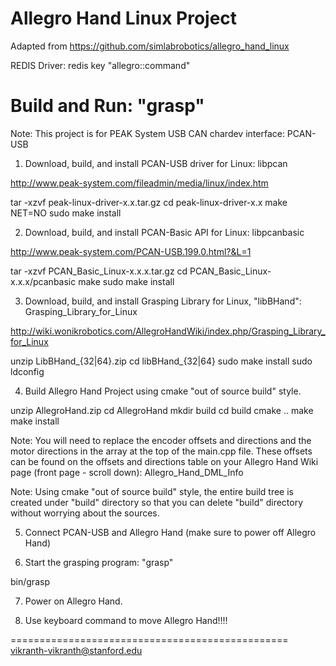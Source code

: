 Allegro Hand Linux Project
==========================
Adapted from https://github.com/simlabrobotics/allegro_hand_linux

REDIS Driver: redis key "allegro::command"

Build and Run: "grasp"
======================
Note: This project is for PEAK System USB CAN chardev interface: PCAN-USB

1. Download, build, and install PCAN-USB driver for Linux: libpcan

http://www.peak-system.com/fileadmin/media/linux/index.htm

tar -xzvf peak-linux-driver-x.x.tar.gz
cd peak-linux-driver-x.x
make NET=NO
sudo make install

2. Download, build, and install PCAN-Basic API for Linux: libpcanbasic

http://www.peak-system.com/PCAN-USB.199.0.html?&L=1

tar -xzvf PCAN_Basic_Linux-x.x.x.tar.gz
cd PCAN_Basic_Linux-x.x.x/pcanbasic
make
sudo make install

3. Download, build, and install Grasping Library for Linux, "libBHand": Grasping_Library_for_Linux

http://wiki.wonikrobotics.com/AllegroHandWiki/index.php/Grasping_Library_for_Linux

unzip LibBHand_{32|64}.zip
cd libBHand_{32|64}
sudo make install
sudo ldconfig

4. Build Allegro Hand Project using cmake "out of source build" style.

unzip AllegroHand.zip
cd AllegroHand
mkdir build
cd build
cmake ..
make
make install

Note: You will need to replace the encoder offsets and directions and the motor directions in the array at the top of the main.cpp file. These offsets can be found on the offsets and directions table on your Allegro Hand Wiki page (front page - scroll down): Allegro_Hand_DML_Info

Note: Using cmake "out of source build" style, the entire build tree is created under "build" directory so that you can delete "build" directory without worrying about the sources.

5. Connect PCAN-USB and Allegro Hand (make sure to power off Allegro Hand)

6. Start the grasping program: "grasp"

bin/grasp

7. Power on Allegro Hand.

8. Use keyboard command to move Allegro Hand!!!!

================================================
vikranth-vikranth@stanford.edu
